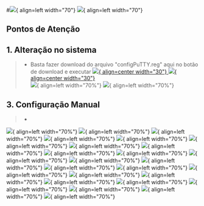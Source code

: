 #![](imgs/profarma_distribuicao.png#only-light){ align=left width="70"} ![](imgs/profarma_distribuicao-w.png#only-dark){ align=left width="70"}
## Pontos de Atenção
## 1. Alteração no sistema
   >* Basta fazer download do arquivo "configPuTTY.reg" aqui no botão de download e executar [![](imgs/download.png#only-light){ align=center width="30"} ![](imgs/download.png#only-dark){ align=center width="30"}](downloads/configPuTTY.reg "download")  
   >![](imgs/puttyConf.png#only-light){ align=left width="70%"} ![](imgs/puttyConf.png#only-dark){ align=left width="70%"}  
## 3. Configuração Manual
   >*  
   ![](imgs/configPutty1.png#only-light){ align=left width="70%"} ![](imgs/configPutty1.png#only-dark){ align=left width="70%"}
   ![](imgs/configPutty2.png#only-light){ align=left width="70%"} ![](imgs/configPutty2.png#only-dark){ align=left width="70%"}
   ![](imgs/configPutty3.png#only-light){ align=left width="70%"} ![](imgs/configPutty3.png#only-dark){ align=left width="70%"}
   ![](imgs/configPutty4.png#only-light){ align=left width="70%"} ![](imgs/configPutty4.png#only-dark){ align=left width="70%"}
   ![](imgs/configPutty5.png#only-light){ align=left width="70%"} ![](imgs/configPutty5.png#only-dark){ align=left width="70%"}
   ![](imgs/configPutty6.png#only-light){ align=left width="70%"} ![](imgs/configPutty6.png#only-dark){ align=left width="70%"}
   ![](imgs/configPutty7.png#only-light){ align=left width="70%"} ![](imgs/configPutty7.png#only-dark){ align=left width="70%"}
   ![](imgs/configPutty8.png#only-light){ align=left width="70%"} ![](imgs/configPutty8.png#only-dark){ align=left width="70%"}
   ![](imgs/configPutty9.png#only-light){ align=left width="70%"} ![](imgs/configPutty9.png#only-dark){ align=left width="70%"}
   ![](imgs/configPutty10.png#only-light){ align=left width="70%"} ![](imgs/configPutty10.png#only-dark){ align=left width="70%"}
   ![](imgs/configPutty11.png#only-light){ align=left width="70%"} ![](imgs/configPutty11.png#only-dark){ align=left width="70%"}
   ![](imgs/configPutty12.png#only-light){ align=left width="70%"} ![](imgs/configPutty12.png#only-dark){ align=left width="70%"}
